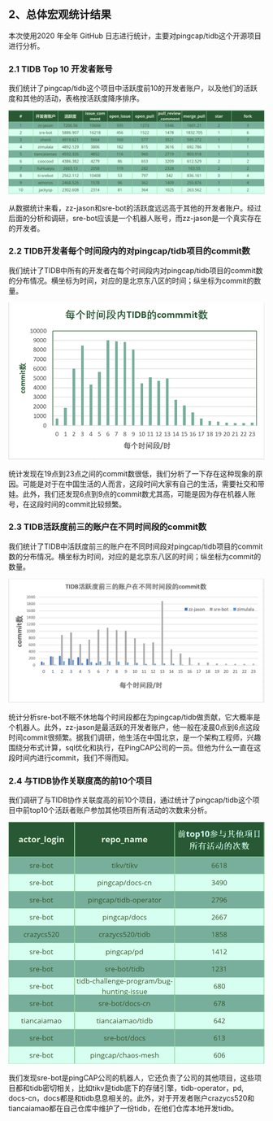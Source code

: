 ## 2、总体宏观统计结果

本次使用2020 年全年 GitHub 日志进行统计，主要对pingcap/tidb这个开源项目进行分析。

### 2.1 TIDB Top 10 开发者账号

我们统计了pingcap/tidb这个项目中活跃度前10的开发者账户，以及他们的活跃度和其他的活动，表格按活跃度降序排序。

![image-20210625133244284](./image-20210625133244284.png)

从数据统计来看，zz-jason和sre-bot的活跃度远远高于其他的开发者账户。经过后面的分析和调研，sre-bot应该是一个机器人账号，而zz-jason是一个真实存在的开发者。

### 2.2 TIDB开发者每个时间段内的对pingcap/tidb项目的commit数

我们统计了TIDB中所有的开发者在每个时间段内对pingcap/tidb项目的commit数的分布情况。横坐标为时间，对应的是北京东八区的时间；纵坐标为commit的数量。

![image-20210625133428200](./image-20210625134127201.png)

统计发现在19点到23点之间的commit数很低，我们分析了一下存在这种现象的原因。可能是对于在中国生活的人而言，这段时间大家有自己的生活，需要社交和带娃。此外，我们还发现6点到9点的commit数尤其高，可能是因为存在机器人账号，在这段时间的commit比较频繁。

### 2.3 TIDB活跃度前三的账户在不同时间段的commit数

我们统计了TIDB中活跃度前三的账户在不同时间段对pingcap/tidb项目的commit数的分布情况。横坐标为时间，对应的是北京东八区的时间；纵坐标为commit的数量。

![image-20210625140153767](.\image-20210625140153767.png)

统计分析sre-bot不眠不休地每个时间段都在为pingcap/tidb做贡献，它大概率是个机器人。此外，zz-jason是最活跃的开发者账户，他一般在凌晨0点到6点这段时间commit很频繁。据我们调研，他生活在中国北京，是一个架构工程师，兴趣围绕分布式计算，sql优化和执行，在PingCAP公司的一员。但他为什么一直在这段时间内进行commit，我们不得而知。



### 2.4 与TIDB协作关联度高的前10个项目

我们调研了与TIDB协作关联度高的前10个项目，通过统计了pingcap/tidb这个项目中前top10个活跃者账户参加其他项目所有活动的次数来分析。

![image-20210625133944224](.\image-20210625133944224.png)

我们发现sre-bot是pingCAP公司的机器人，它还负责了公司的其他项目，这些项目都和tidb密切相关，比如tikv是tidb底下的存储引擎，tidb-operator，pd, docs-cn，docs都是和tidb息息相关的。此外，对于开发者账户crazycs520和tiancaiamao都在自己仓库中维护了一份tidb，在他们仓库本地开发tidb。